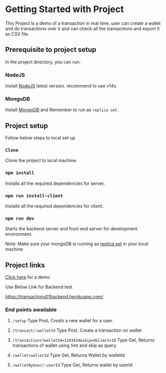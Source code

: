 

# Getting Started with Project

This Project is a demo of a transaction in real time, user can create a wallet and do transactions over it and can check all the transactions and export it as CSV file.

## Prerequisite to project setup

In the project directory, you can run:

### NodeJS

Install [NodeJS](https://nodejs.org/en/download/) latest version. recommend to use v14x.


### MongoDB

Install [MongoDB](https://docs.mongodb.com/manual/installation/) and Remember to run as `replica set`.


## Project setup

Follow below steps to local set up

### `Clone`

Clone the project to local machine.


### `npm install`

Installs all the required dependencies for server.


### `npm run install-client`

Installs all the required dependencies for client.

### `npm run dev`

Starts the backend server and front end server for development environment.

Note: Make sure your mongoDB is running as [replica set](https://docs.mongodb.com/manual/tutorial/deploy-replica-set/) in your local machine


## Project links

[Click here](https://transactions01.herokuapp.com/) for a demo

Use Below Link for Backend test

https://transactions01backend.herokuapp.com/


### End points awailable

1. `/setup`
    Type Post, Creats a new wallet for a user.
   
2. `/transact/:walletId`
    Type Post, Create a transaction on wallet 
    
3. `/transactions?walletId=1243434&skip=0&limit=10`
    Type Get, Returns transactions of wallet using limt and skip as query.
    
4. `/wallet/walletId`
    Type Get, Returns Wallet by walletId
    
5. `/walletByUser/:userId`
    Type Get, Returns wallet by userId
